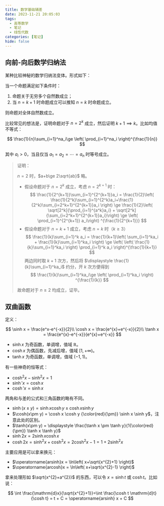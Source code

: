 ```yaml
---
title: 数学基础辅差
date: 2023-11-21 20:05:03
tags:
  - 高等数学
  - 笔记
  - 线性代数
categories: [笔记]
hide: false
---
```


## 向前-向后数学归纳法

某种比较神秘的数学归纳法变体。形式如下：

当一个命题满足如下条件时：

1. 命题关于无穷多个自然数成立；
2. 当 $n=k+1$ 时命题成立可以推知 $n=k$ 时命题成立。

则命题对全体自然数成立。

比较常见的想法是，证明命题对于 $n=2^k$ 成立，然后证明 $k+1\implies k$。比如均值不等式：

$$
\frac{1}{n}\sum_{i=1}^na_i\ge \left( \prod_{i=1}^na_i \right)^{\frac{1}{n}} 
$$

其中 $a_i > 0$，当且仅当 $a_1=a_2=\cdots=a_n$ 时等号成立。

> 证明：
> 
> $n=2$ 时，$a+b\ge 2\sqrt{ab}$ 略。
> 
> - 假设命题对于 $n=2^k$ 成立，考虑 $n=2^{k+1}$ 时：
>   $$
>   \frac{1}{2^{k+1}}\sum_{i=1}^{2^{k+1}}a_i = \frac{1}{2}\left( \frac{1}{2^k}\sum_{i=1}^{2^k}a_i+\frac{1}{2^k}\sum_{i=2^k+1}^{2^{k+1}}a_i \right) \ge \frac{1}{2}\left( \sqrt[2^k]{\prod_{i=1}^{a^k}a_i} + \sqrt[2^k]{\sum_{i=2^k+1}^{2^{k+1}}a_i}\right) \ge \left( \prod_{i=1}^{2^{k+1}} a_i\right) ^{\frac{1}{2^{k+1}}}
>   $$
> - 假设命题对于 $n=k+1$ 成立，考虑 $n=k$ 时（$k\ge 3$）
>   $$
>   \frac{1}{k}\sum_{i=1}^k a_i = \frac{1}{k+1}\left( \sum_{i=1}^ka_i + \frac{1}{k}\sum_{i=1}^ka_i \right) \ge \left( \left( \frac{1}{k}\sum_{i=1}^ka_i \right) \prod_{i=1}^k  a_i \right)^{\frac{1}{k+1}} 
>   $$
>   两边同时取 $k+1$ 次方，然后将 $\displaystyle \frac{1}{k}\sum_{i=1}^ka_i$ 约分，开 $k$ 次方便得到
>   $$
>   \frac{1}{k}\sum_{i=1}^ka_i\ge \left( \prod_{i=1}^ka_i \right) ^{\frac{1}{k}}
>   $$
>   
> 故命题对于 $n\ge 2$ 均成立，证毕。

## 双曲函数

定义：

$$
\sinh x = \frac{e^x-e^{-x}}{2}\\
\cosh x = \frac{e^{x}+e^{-x}}{2}\\
\tanh x = \frac{e^{x}-e^{-x}}{e^{x}+e^{-x}}
$$

- $\sinh x$ 为奇函数，单调增，值域 $\mathbb{R}$。
- $\cosh x$ 为偶函数，先减后增，值域 $[1,+\infty)$。
- $\tanh x$ 为奇函数，单调增，值域 $(-1,1)$。

有一些神奇的恒等式：

- $\cosh^{2}x-\sinh^{2}x=1$
- $\sinh'x = \cosh x$
- $\cosh'x = \sinh x$

两角和与差的公式和三角函数的略有不同。

- $\sinh(x\pm y) = \sinh x\cosh y \pm \cosh x \sinh y$
- $\cosh(x\pm y) = \cosh x \cosh y {\color{red}{\pm}} \sinh x \sinh y$，注意此处的区别。
- $\tanh(x\pm y) = \displaystyle \frac{\tanh x \pm  \tanh y}{1{\color{red}{\pm}} \tanh x \tanh y}$
- $\sinh 2x = 2\sinh x \cosh x$
- $\cosh 2x = \sinh^2x + \cosh^2x= 2\cosh^2x - 1 = 1 + 2\sinh ^2x$

主要应用是可以拿来换元：

- $\operatorname{arsinh}x = \ln\left( x+\sqrt{x^{2}+1} \right)$
- $\operatorname{arcosh}x = \ln\left( x+\sqrt{x^{2}-1} \right)$

拿来处理形如 $\sqrt{x^{2}+a^{2}}$ 的东西，可以令 $x = \sinh t$ 或 $\cosh t$。比如说：

$$
\int \frac{\mathrm{d}x}{\sqrt{x^{2}+1}}=\int \frac{\cosh t \mathrm{d}t}{\cosh t} = t + C = \operatorname{arsinh} x + C
$$